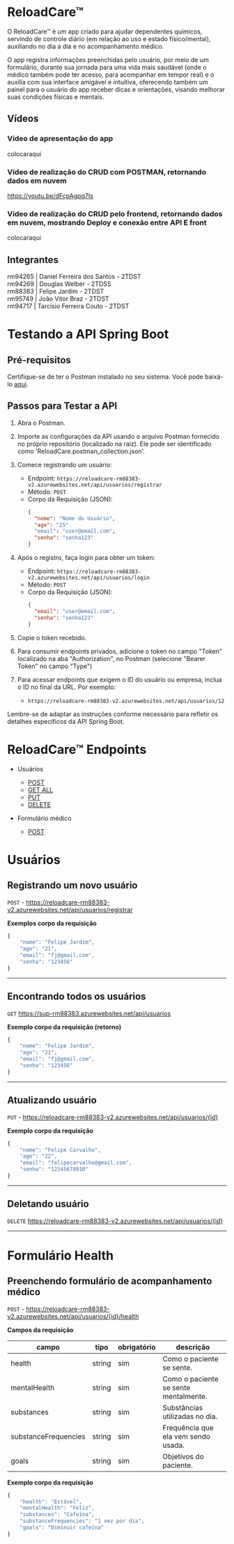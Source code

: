# ReloadCare™
O ReloadCare™ é um app criado para ajudar dependentes químicos, servindo de controle diário (em relação ao uso e estado físico/mental), auxiliando no dia a dia e no acompanhamento médico. 

O app registra informações preenchidas pelo usuário, por meio de um formulário, durante sua jornada para uma vida mais saudável (onde o médico também pode ter acesso, para acompanhar em tempor real) e o auxilia com sua interface amigável e intuitiva, oferecendo também um painel para o usuário do app receber dicas e orientações, visando melhorar suas condições físicas e mentais.

## Vídeos
### Vídeo de apresentação do app
colocaraqui
### Vídeo de realização do CRUD com POSTMAN, retornando dados em nuvem
https://youtu.be/dFcpAgpq7Is
### Vídeo de realização do CRUD pelo frontend, retornando dados em nuvem, mostrando Deploy e conexão entre API E front
colocaraqui

## Integrantes
rm94265 | Daniel Ferreira dos Santos - 2TDST <br/>
rm94269 | Douglas Welber - 2TDSS <br/>
rm88383 | Felipe Jardim - 2TDST<br/>
rm95749 | João Vitor Braz - 2TDST<br/>
rm94717 | Tarcisio Ferreira Couto - 2TDST<br/>

# Testando a API Spring Boot

## Pré-requisitos

Certifique-se de ter o Postman instalado no seu sistema. Você pode baixá-lo [aqui](https://www.postman.com/downloads/).

## Passos para Testar a API

1. Abra o Postman.

2. Importe as configurações da API usando o arquivo Postman fornecido no próprio repositório (localizado na raiz). Ele pode ser identificado como 'ReloadCare.postman_collection.json'.

3. Comece registrando um usuário:
   - Endpoint: `https://reloadcare-rm88383-v2.azurewebsites.net/api/usuarios/registrar`
   - Método: `POST`
   - Corpo da Requisição (JSON):
     ```json
     {
       "nome": "Nome do Usuário",
       "age": "25"
       "email": "user@email.com",
       "senha": "senha123"
     }
     ```

4. Após o registro, faça login para obter um token:
   - Endpoint: `https://reloadcare-rm88383-v2.azurewebsites.net/api/usuarios/login`
   - Método: `POST`
   - Corpo da Requisição (JSON):
     ```json
     {
       "email": "user@email.com",
       "senha": "senha123"
     }
     ```

5. Copie o token recebido.

6. Para consumir endpoints privados, adicione o token no campo "Token" localizado na aba "Authorization", no Postman (selecione "Bearer Token" no campo "Type")

7. Para acessar endpoints que exigem o ID do usuário ou empresa, inclua o ID no final da URL. Por exemplo:
   - `https://reloadcare-rm88383-v2.azurewebsites.net/api/usuarios/12`

Lembre-se de adaptar as instruções conforme necessário para refletir os detalhes específicos da API Spring Boot.


# ReloadCare™ Endpoints

- Usuários
  - [POST](#registrando-um-novo-usuário)
  - [GET ALL](#encontrando-todos-os-usuários)
  - [PUT](#atualizando-usuário)
  - [DELETE](#deletando-usuário)
  
- Formulário médico
  - [POST](#preenchendo-formulário-de-acompanhamento-médico)


# Usuários
## Registrando um novo usuário

`POST` - https://reloadcare-rm88383-v2.azurewebsites.net/api/usuarios/registrar

**Exemplos corpo da requisição**

```js
{
    "nome": "Felipe Jardim",
    "age": "21",
    "email": "fj@gmail.com",
    "senha": "123456"
}
```
---

## Encontrando todos os usuários

`GET` https://sup-rm88383.azurewebsites.net/api/usuarios

**Exemplo corpo da requisição (retorno)**

```js
{
    "nome": "Felipe Jardim",
    "age": "21",
    "email": "fj@gmail.com",
    "senha": "123456"
}
```
---

## Atualizando usuário

`PUT` - https://reloadcare-rm88383-v2.azurewebsites.net/api/usuarios/{id}

**Exemplo corpo da requisição**

```js
{
    "nome": "Felipe Carvalho",
    "age": "22",
    "email": "felipecarvalho@gmail.com",
    "senha": "12345678910"
}
```
---

## Deletando usuário

`DELETE` https://reloadcare-rm88383-v2.azurewebsites.net/api/usuarios/{id}

---

# Formulário Health
## Preenchendo formulário de acompanhamento médico

`POST` - https://reloadcare-rm88383-v2.azurewebsites.net/api/usuarios/{id}/health

**Campos da requisição**

| campo   | tipo    | obrigatório | descrição                             |
| ------- | ------- | ----------- | ------------------------------------- |
| health  | string | sim | Como o paciente se sente. |
| mentalHealth   | string  | sim | Como o paciente se sente mentalmente. |
| substances    | string  | sim | Substâncias utilizadas no dia. |
| substanceFrequencies | string | sim | Frequência que ela vem sendo usada. |
| goals | string | sim | Objetivos do paciente.|

**Exemplo corpo da requisição**

```js
{
    "health": "Estável",
    "mentalHealth": "Feliz",
    "substances": "Cafeína",
    "substanceFrequencies": "1 vez por dia",
    "goals": "Diminuir cafeína"
}
```
